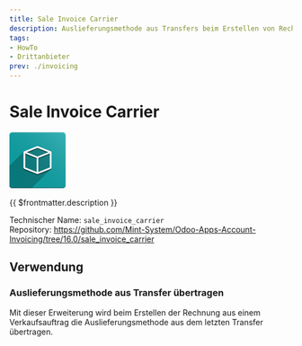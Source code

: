 ```yaml
---
title: Sale Invoice Carrier
description: Auslieferungsmethode aus Transfers beim Erstellen von Rechnungen aus Verkaufsaufträgen übertragen.
tags:
- HowTo
- Drittanbieter
prev: ./invoicing
---
```

# Sale Invoice Carrier

![icon_oms_box](attachments/icon_oms_box.png)

{{ $frontmatter.description }}

Technischer Name: `sale_invoice_carrier`\
Repository: <https://github.com/Mint-System/Odoo-Apps-Account-Invoicing/tree/16.0/sale_invoice_carrier>

## Verwendung

### Auslieferungsmethode aus Transfer übertragen

Mit dieser Erweiterung wird beim Erstellen der Rechnung aus einem Verkaufsauftrag die Auslieferungsmethode aus dem letzten Transfer übertragen.
